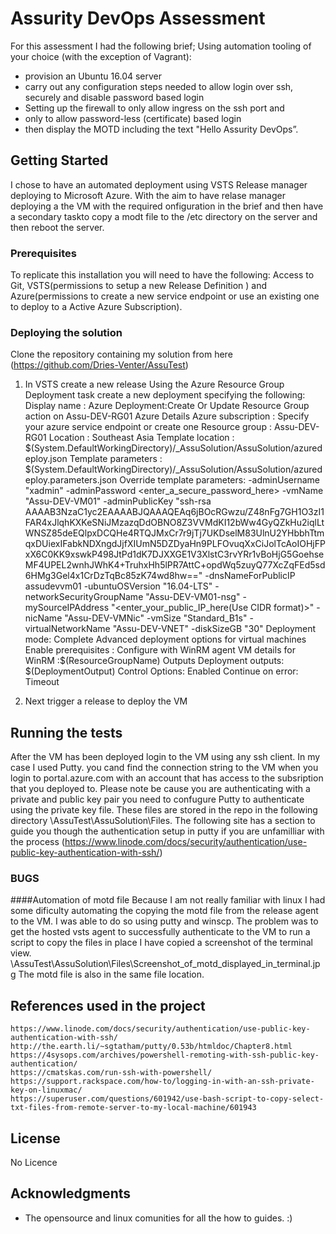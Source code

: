 # Assurity DevOps Assessment
For this assessment I had the following brief;
Using automation tooling of your choice (with the exception of Vagrant):

* provision an Ubuntu 16.04 server
* carry out any configuration steps needed to allow login over ssh, securely and disable password based login
* Setting up the firewall to only allow ingress on the ssh port and
* only to allow password-less (certificate) based login
* then display the MOTD including the text "Hello Assurity DevOps”.

## Getting Started
I chose to have an automated deployment using VSTS Release manager deploying to Microsoft Azure. With the aim to have relase manager deploying a the VM with the required onfiguration in the brief and then have a secondary taskto copy a modt file to the /etc directory on the server and then reboot the server. 
### Prerequisites
To replicate this installation you will need to have the following:
Access to Git, VSTS(permissions to setup a new Release Definition ) and Azure(permissions to create a new service endpoint or use an existing one to deploy to a Active Azure Subscription).

### Deploying the solution
Clone the repository containing my solution from here (https://github.com/Dries-Venter/AssuTest)
1. In VSTS create a new release
    Using the Azure Resource Group Deployment task create a new deployment specifying the following:
        Display name : Azure Deployment:Create Or Update Resource Group action on Assu-DEV-RG01
        Azure Details
        Azure subscription : Specify your azure service endpoint or create one
        Resource group : Assu-DEV-RG01
        Location : Southeast Asia
        Template location : $(System.DefaultWorkingDirectory)/_AssuSolution/AssuSolution/azuredeploy.json
        Template parameters : $(System.DefaultWorkingDirectory)/_AssuSolution/AssuSolution/azuredeploy.parameters.json
        Override template parameters:
        -adminUsername "xadmin" -adminPassword <enter_a_secure_password_here> -vmName "Assu-DEV-VM01" -adminPublicKey "ssh-rsa AAAAB3NzaC1yc2EAAAABJQAAAQEAq6jBOcRGwzu/Z48nFg7GH1O3zI1FAR4xJlqhKXKeSNiJMzazqDdOBNO8Z3VVMdKI12bWw4GyQZkHu2iqlLtWNSZ85deEQlpxDCQHe4RTQJMxCr7r9jTj7UKDselM83UlnU2YHbbhTtmqxDUiexIFabkNDXngdJjfXIUmN5DZDyaHn9PLFOvuqXxCiJolTcAoIOHjFPxX6C0KK9xswkP498JtPd1dK7DJXXGE1V3XlstC3rvYRr1vBoHjG5GoehseMF4UPEL2wnhJWhK4+TruhxHh5lPR7AttC+opdWq5zuyQ77XcZqFEd5sd6HMg3Gel4x1CrDzTqBc85zK74wd8hw==" -dnsNameForPublicIP assudevvm01 -ubuntuOSVersion "16.04-LTS" -networkSecurityGroupName "Assu-DEV-VM01-nsg" -mySourceIPAddress "<enter_your_public_IP_here(Use CIDR format)>" -nicName "Assu-DEV-VMNic" -vmSize "Standard_B1s" -virtualNetworkName "Assu-DEV-VNET" -diskSizeGB "30"
        Deployment mode: Complete
        Advanced deployment options for virtual machines
        Enable prerequisites : Configure with WinRM agent
        VM details for WinRM :$(ResourceGroupName)
        Outputs
        Deployment outputs: $(DeploymentOutput)
        Control Options: Enabled
        Continue on error: Timeout

2. Next trigger a release to deploy the VM

## Running the tests
After the VM has been deployed login to the VM using any ssh client. In my case I used Putty. you cand find the connection string to the VM when you login to portal.azure.com with an account that has access to the subsription that you deployed to.
Please note be cause you are authenticating with a private and public key pair you need to confugure Putty to authenticate using the private key file. These files are stored in the repo in the following directory \AssuTest\AssuSolution\Files.
The following site has a section to guide you though the authentication setup in putty if you are unfamilliar with the process (https://www.linode.com/docs/security/authentication/use-public-key-authentication-with-ssh/)


### BUGS
####Automation of motd file
    Because I am not really familiar with linux I had some dificulty automating the copying the motd file from the release agent to the VM. I was able to do so using putty and winscp. The problem was to get the hosted vsts agent to successfully authenticate to the VM to run a script to copy the files in place 
    I have copied a screenshot of the terminal view. \AssuTest\AssuSolution\Files\Screenshot_of_motd_displayed_in_terminal.jpg
    The motd file is also in the same file location.

## References used in the project
    https://www.linode.com/docs/security/authentication/use-public-key-authentication-with-ssh/
    http://the.earth.li/~sgtatham/putty/0.53b/htmldoc/Chapter8.html
    https://4sysops.com/archives/powershell-remoting-with-ssh-public-key-authentication/
    https://cmatskas.com/run-ssh-with-powershell/
    https://support.rackspace.com/how-to/logging-in-with-an-ssh-private-key-on-linuxmac/
    https://superuser.com/questions/601942/use-bash-script-to-copy-select-txt-files-from-remote-server-to-my-local-machine/601943

 

## License
No Licence
## Acknowledgments
* The opensource and linux comunities for all the how to        guides. :)

